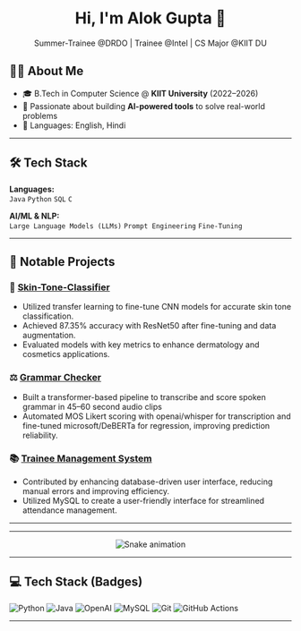 <!-- Header Section -->
<div align="center">
  <h1>Hi, I'm Alok Gupta 👋</h1>
  <p>
    Summer-Trainee @DRDO | Trainee @Intel | CS Major @KIIT DU
  </p>
</div>


## 👨‍💻 About Me

- 🎓 B.Tech in Computer Science @ **KIIT University** (2022–2026)
- 🧠 Passionate about building **AI-powered tools** to solve real-world problems
- 💬 Languages: English, Hindi

---

## 🛠️ Tech Stack

**Languages:**  
`Java` `Python` `SQL` `C`

**AI/ML & NLP:**  
`Large Language Models (LLMs)` `Prompt Engineering` `Fine-Tuning`


---

## 🚀 Notable Projects

### 🧠 [Skin-Tone-Classifier](https://github.com/xevohere/Skin-Tone-Classification)  
 - Utilized transfer learning to fine-tune CNN models for accurate skin tone classification.
 - Achieved 87.35% accuracy with ResNet50 after fine-tuning and data augmentation.
 - Evaluated models with key metrics to enhance dermatology and cosmetics applications.

### ⚖️ [Grammar Checker](https://github.com/xevohere/Grammar-Checker)  
 - Built a transformer-based pipeline to transcribe and score spoken grammar in 45–60 second audio clips
 - Automated MOS Likert scoring with openai/whisper for transcription and fine-tuned microsoft/DeBERTa for
 regression, improving prediction reliability.

### 📚 [Trainee Management System](https://github.com/xevohere/TAMS)  
 - Contributed by enhancing database-driven user interface, reducing manual errors and improving efficiency.
 - Utilized MySQL to create a user-friendly interface for streamlined attendance management.

---

---

<!-- 🐍 Snake Game Animation -->
<div align="center">
  <img src="https://github.com/AliRizvi433/AliRizvi433/raw/output/github-contribution-grid-snake.svg" alt="Snake animation" />
</div>

---

## 💻 Tech Stack (Badges)

![Python](https://img.shields.io/badge/Python-3670A0?style=for-the-badge&logo=python&logoColor=ffdd54)
![Java](https://img.shields.io/badge/Java-ED8B00?style=for-the-badge&logo=openjdk&logoColor=white)
![OpenAI](https://img.shields.io/badge/OpenAI-412991?style=for-the-badge&logo=openai&logoColor=white)
![MySQL](https://img.shields.io/badge/MySQL-00758F?style=for-the-badge&logo=mysql&logoColor=white)
![Git](https://img.shields.io/badge/Git-F05032?style=for-the-badge&logo=git&logoColor=white)
![GitHub Actions](https://img.shields.io/badge/GitHub_Actions-2088FF?style=for-the-badge&logo=github-actions&logoColor=white)

---

